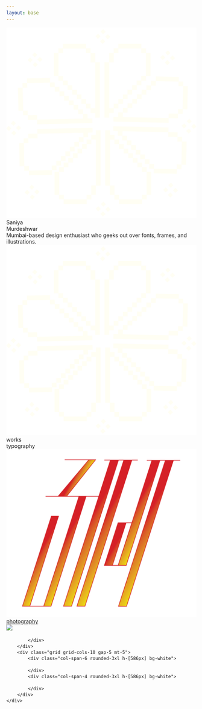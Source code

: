 ```yaml
---
layout: base
---
```

<div class="font-[Instrument_Serif] overflow-hidden text-white navbar-offset-center fit-view flex justify-center">
    <div class="grid grid-cols-4">
        <div class="col-span-1 relative select-none">
            <div class="w-full h-full flex justify-center items-center">
                <div class="2xl:w-[600px] xl:w-[500px] md:w-[420px] w-[300px] absolute 2xl:right-15 xl:right-15 md:right-5 right-10 origin-center rotating">
                    <img src="assets/images/flower_pixelated.png" />
                </div>
            </div>
        </div>
        <div class="col-span-2 flex flex-col justify-center">
            <div class="2xl:text-[120px] xl:text-[100px] md:text-[70px] text-[50px] 2xl:leading-29 xl:leading-24 md:leading-17 leading-12 flex justify-center text-center mb-5">
                    Saniya <br>
                    Murdeshwar
            </div>
            <div class="2xl:text-[45px] xl:text-[38px] md:text-[26px] text-[19px] 2xl:leading-14 xl:leading-10 md:leading-8 leading-5 flex justify-center text-balance text-center italic">
                Mumbai-based design enthusiast who geeks out over fonts, frames, and illustrations.
            </div>
        </div>
        <div class="col-span-1 relative select-none">
            <div class="w-full h-full flex justify-center items-center">
                <div class="2xl:w-[600px] xl:w-[500px] md:w-[420px] w-[300px] absolute 2xl:left-15 xl:left-15 md:left-5 left-10 origin-center reverse-rotating">
                    <img src="assets/images/flower_pixelated.png" />
                </div>
            </div>
        </div>
    </div>
</div>
<div class="max-w-screen md:px-20 px-5 text-white font-[Instrument_Serif] mt-20">
    <div class="md:text-[64px] text-[47px]">
        works
    </div>
    <div class="flex flex-col">
        <div class="grid grid-cols-10 md:grid-rows-1 grid-rows-2 gap-5 h-[580px] min-h-[580px]">
            <div class="md:col-span-6 col-span-10 rounded-3xl bg-[#600000] overflow-hidden relative hover:cursor-pointer">
                <div class="bg-black transition-opacity ease-in-out duration-300 opacity-0 hover:opacity-85 absolute w-full h-full">
                    <div class="text-[40px] w-full h-full flex justify-center items-center">
                        typography    
                    </div>
                </div>
                <img class="w-full h-full object-cover" src="assets/images/illustration1.png" />
            </div>
            <div class="md:col-span-4 col-span-10 rounded-3xl bg-white overflow-hidden relative hover:cursor-pointer">
                <a href="/photography">
                    <div class="bg-black transition-opacity ease-in-out duration-300 opacity-0 hover:opacity-85 absolute w-full h-full">
                        <div class="text-[40px] w-full h-full flex justify-center items-center">
                        photography 
                        </div>
                    </div>
                    <img class="w-full h-full object-cover" src="assets/images/photography/photography1.png" />  
                </a>
            </div>
        </div>
        <div class="grid grid-cols-10 gap-5 mt-5">
            <div class="col-span-10 rounded-3xl h-[586px] bg-white">
                
            </div>
        </div>
        <div class="grid grid-cols-10 gap-5 mt-5">
            <div class="col-span-6 rounded-3xl h-[586px] bg-white">

            </div>
            <div class="col-span-4 rounded-3xl h-[586px] bg-white">
                
            </div>
        </div>
    </div>
</div>